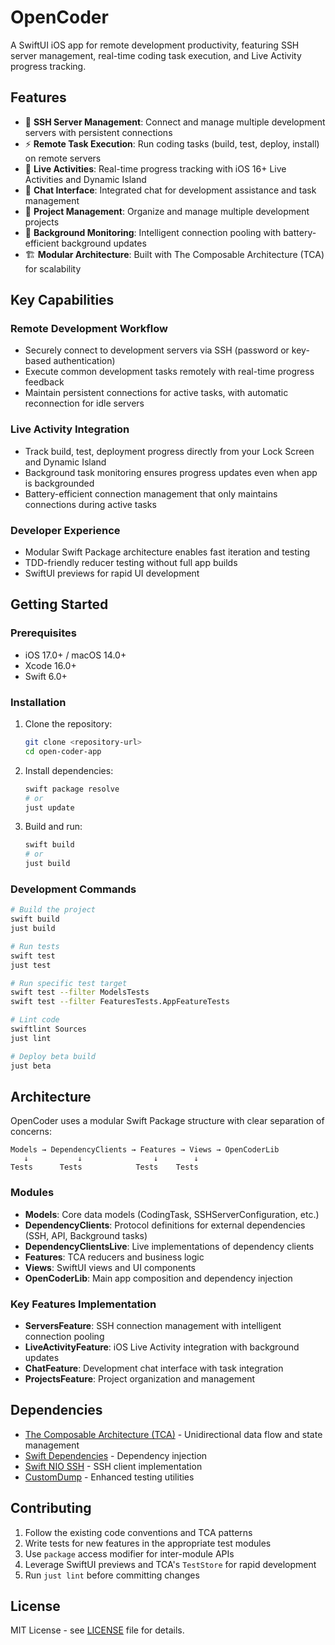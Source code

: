# OpenCoder

A SwiftUI iOS app for remote development productivity, featuring SSH server management, real-time coding task execution, and Live Activity progress tracking.

## Features

- 🔌 **SSH Server Management**: Connect and manage multiple development servers with persistent connections
- ⚡ **Remote Task Execution**: Run coding tasks (build, test, deploy, install) on remote servers
- 📱 **Live Activities**: Real-time progress tracking with iOS 16+ Live Activities and Dynamic Island
- 💬 **Chat Interface**: Integrated chat for development assistance and task management
- 📁 **Project Management**: Organize and manage multiple development projects
- 🔄 **Background Monitoring**: Intelligent connection pooling with battery-efficient background updates
- 🏗️ **Modular Architecture**: Built with The Composable Architecture (TCA) for scalability

## Key Capabilities

### Remote Development Workflow
- Securely connect to development servers via SSH (password or key-based authentication)
- Execute common development tasks remotely with real-time progress feedback
- Maintain persistent connections for active tasks, with automatic reconnection for idle servers

### Live Activity Integration
- Track build, test, deployment progress directly from your Lock Screen and Dynamic Island
- Background task monitoring ensures progress updates even when app is backgrounded
- Battery-efficient connection management that only maintains connections during active tasks

### Developer Experience
- Modular Swift Package architecture enables fast iteration and testing
- TDD-friendly reducer testing without full app builds
- SwiftUI previews for rapid UI development

## Getting Started

### Prerequisites
- iOS 17.0+ / macOS 14.0+
- Xcode 16.0+
- Swift 6.0+

### Installation

1. Clone the repository:
   ```bash
   git clone <repository-url>
   cd open-coder-app
   ```

2. Install dependencies:
   ```bash
   swift package resolve
   # or
   just update
   ```

3. Build and run:
   ```bash
   swift build
   # or 
   just build
   ```

### Development Commands

```bash
# Build the project
swift build
just build

# Run tests
swift test
just test

# Run specific test target
swift test --filter ModelsTests
swift test --filter FeaturesTests.AppFeatureTests

# Lint code
swiftlint Sources
just lint

# Deploy beta build
just beta
```

## Architecture

OpenCoder uses a modular Swift Package structure with clear separation of concerns:

```
Models → DependencyClients → Features → Views → OpenCoderLib
   ↓           ↓                ↓        ↓
Tests      Tests            Tests    Tests
```

### Modules

- **Models**: Core data models (CodingTask, SSHServerConfiguration, etc.)
- **DependencyClients**: Protocol definitions for external dependencies (SSH, API, Background tasks)
- **DependencyClientsLive**: Live implementations of dependency clients
- **Features**: TCA reducers and business logic
- **Views**: SwiftUI views and UI components
- **OpenCoderLib**: Main app composition and dependency injection

### Key Features Implementation

- **ServersFeature**: SSH connection management with intelligent connection pooling
- **LiveActivityFeature**: iOS Live Activity integration with background updates
- **ChatFeature**: Development chat interface with task integration
- **ProjectsFeature**: Project organization and management

## Dependencies

- [The Composable Architecture (TCA)](https://github.com/pointfreeco/swift-composable-architecture) - Unidirectional data flow and state management
- [Swift Dependencies](https://github.com/pointfreeco/swift-dependencies) - Dependency injection
- [Swift NIO SSH](https://github.com/apple/swift-nio-ssh) - SSH client implementation
- [CustomDump](https://github.com/pointfreeco/swift-custom-dump) - Enhanced testing utilities

## Contributing

1. Follow the existing code conventions and TCA patterns
2. Write tests for new features in the appropriate test modules
3. Use `package` access modifier for inter-module APIs
4. Leverage SwiftUI previews and TCA's `TestStore` for rapid development
5. Run `just lint` before committing changes

## License

MIT License - see [LICENSE](LICENSE) file for details.